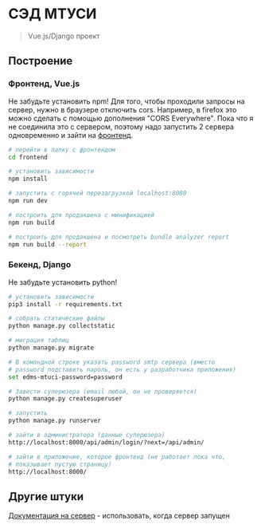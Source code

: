 # СЭД МТУСИ

> Vue.js/Django проект

## Построение

### Фронтенд, Vue.js

Не забудьте установить npm!
Для того, чтобы проходили запросы на сервер, нужно в браузере
отключить cors. Например, в firefox это можно сделать с помощью
дополнения "CORS Everywhere".
Пока что я не соединила это с сервером, поэтому надо запустить 2
сервера одновременно и зайти на [фронтенд](http://localhost:8080).

``` bash
# перейти в папку с фронтендом
cd frontend

# установить зависимости
npm install

# запустить с горячей перезагрузкой localhost:8080
npm run dev

# построить для продакшена с минификацией
npm run build

# построить для продакшена и посмотреть bundle analyzer report
npm run build --report
```

### Бекенд, Django

Не забудьте установить python!

``` bash
# установить зависимости
pip3 install -r requirements.txt

# собрать статические файлы
python manage.py collectstatic

# миграция таблиц
python manage.py migrate

# В командной строке указать password smtp сервера (вместо
# password подставить пароль, он есть у разработчика приложения)
set edms-mtuci-password=password

# Завести суперюзера (email любой, он не проверяется)
python manage.py createsuperuser

# запустить
python manage.py runserver

# зайти в администратора (данные суперюзера)
http://localhost:8000/api/admin/login/?next=/api/admin/

# зайти в приложение, которое фронтенд (не работает пока что,
# показывает пустую страницу)
http://localhost:8000/
```

## Другие штуки

[Документация на сервер](http://localhost:8000/api/docs/) - использовать, когда сервер запущен
